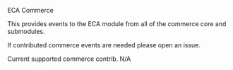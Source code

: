 ECA Commerce

This provides events to the ECA module from all of the commerce core and submodules.

If contributed commerce events are needed please open an issue.

Current supported commerce contrib.
  N/A